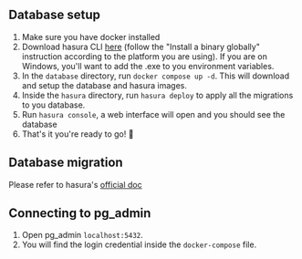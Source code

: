 ## Database setup

1. Make sure you have docker installed
2. Download hasura CLI [here](https://hasura.io/docs/latest/graphql/core/hasura-cli/install-hasura-cli.html) (follow the "Install a binary globally" instruction according to the platform you are using). If you are on Windows, you'll want to add the .exe to you environment variables.
3. In the `database` directory, run `docker compose up -d`. This will download and setup the database and hasura images.
4. Inside the `hasura` directory, run `hasura deploy` to apply all the migrations to you database.
5. Run `hasura console`, a web interface will open and you should see the database
6. That's it you're ready to go! 🚀

## Database migration
Please refer to hasura's [official doc](https://hasura.io/docs/latest/graphql/core/migrations/index.html)

## Connecting to pg_admin
1. Open pg_admin `localhost:5432`. 
2. You will find the login credential inside the `docker-compose` file.